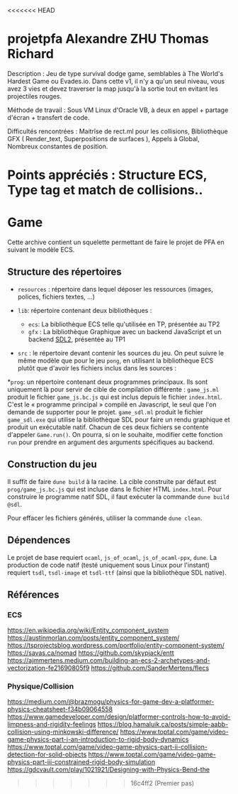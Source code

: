 <<<<<<< HEAD
# projetpfa Alexandre ZHU Thomas Richard

Description : Jeu de type survival dodge game, semblables à The World's Hardest Game ou Evades.io. Dans cette v1, il n'y a qu'un seul niveau, vous avez 3 vies et devez traverser la map jusqu'à la sortie tout en evitant les projectiles rouges.

Méthode de travail : Sous VM Linux d'Oracle VB, à deux en appel + partage d'écran + transfert de code.

Difficultés rencontrées : Maitrîse de rect.ml pour les collisions, Bibliothèque GFX ( Render_text, Superpositions de surfaces ), Appels à Global, Nombreux constantes de position.

Points appréciés : Structure ECS, Type tag et match de collisions..
=======
# Game

Cette archive contient un squelette permettant de faire le projet de PFA en suivant le modèle ECS.


## Structure des répertoires 

* `resources` : répertoire dans lequel déposer les ressources (images, polices, fichiers textes, …)
* `lib`: répertoire contenant deux bibliothèques :
	- `ecs`: La bibliothèque ECS telle qu'utilisée en TP, présentée au TP2
	- `gfx` : La bibliothèque Graphique avec un backend JavaScript et un backend [SDL2](https://www.libsdl.org/), présentée au TP1

* `src` : le répertoire devant contenir les sources du jeu. On peut suivre le même modèle que pour le jeu `pong`, en utilisant la bibliothèque ECS plutôt que d'avoir les fichiers inclus dans les sources :

*`prog`: un répertoire contenant deux programmes principaux. Ils sont uniquement là pour servir de cible de compilation différente : `game_js.ml` produit le fichier `game_js.bc.js` qui est inclus depuis le fichier `index.html`. C'est le « programme principal » compilé en Javascript, le seul que l'on demande de supporter pour le projet. `game_sdl.ml` produit le fichier `game_sdl.exe` qui utilise la bibliothèque SDL pour faire un rendu graphique et produit un exécutable natif. Chacun de ces deux fichiers se contente d'appeler
 `Game.run()`. On pourra, si on le souhaite, modifier cette fonction `run` pour prendre en argument des arguments spécifiques au backend.

## Construction du jeu 

Il suffit de faire `dune build` à la racine. La cible construite par défaut est `prog/game_js.bc.js` qui est incluse dans le fichier HTML `index.html`. Pour construire le programme natif SDL, il faut exécuter la commande `dune build @sdl`.

Pour effacer les fichiers générés, utiliser la commande `dune clean`.

##  Dépendences
Le projet de base requiert `ocaml`, `js_of_ocaml`, `js_of_ocaml-ppx`, `dune`. La production de code natif (testé uniquement sous Linux pour l'instant) requiert `tsdl`, `tsdl-image` et `tsdl-ttf` (ainsi que la bibliothèque SDL native).


## Références
### ECS
https://en.wikipedia.org/wiki/Entity_component_system
https://austinmorlan.com/posts/entity_component_system/
https://tsprojectsblog.wordpress.com/portfolio/entity-component-system/
https://savas.ca/nomad
https://github.com/skypjack/entt
https://ajmmertens.medium.com/building-an-ecs-2-archetypes-and-vectorization-fe21690805f9
https://github.com/SanderMertens/flecs

### Physique/Collision
https://medium.com/@brazmogu/physics-for-game-dev-a-platformer-physics-cheatsheet-f34b09064558
https://www.gamedeveloper.com/design/platformer-controls-how-to-avoid-limpness-and-rigidity-feelings
https://blog.hamaluik.ca/posts/simple-aabb-collision-using-minkowski-difference/
https://www.toptal.com/game/video-game-physics-part-i-an-introduction-to-rigid-body-dynamics
https://www.toptal.com/game/video-game-physics-part-ii-collision-detection-for-solid-objects
https://www.toptal.com/game/video-game-physics-part-iii-constrained-rigid-body-simulation
https://gdcvault.com/play/1021921/Designing-with-Physics-Bend-the
>>>>>>> 16c4ff2 (Premier pas)
